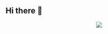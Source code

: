 ## Hi there 👋
<div id="header" align="center" >
   <img src="[https://pin.it/5DptCaxrB](https://www.google.com/url?sa=i&url=https%3A%2F%2Ftenor.com%2Fview%2Fplay-game-playing-game-play-video-game-playing-video-game-computer-game-gif-10888334&psig=AOvVaw12LhALQNe3BBzi2rXR0ulL&ust=1730365047790000&source=images&cd=vfe&opi=89978449&ved=0CBMQjRxqFwoTCMDv5qPetYkDFQAAAAAdAAAAABAE)"
</div>
